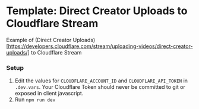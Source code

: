# Template: Direct Creator Uploads to Cloudflare Stream

Example of (Direct Creator Uploads)[https://developers.cloudflare.com/stream/uploading-videos/direct-creator-uploads/] to Cloudflare Stream

### Setup

1. Edit the values for `CLOUDFLARE_ACCOUNT_ID` and `CLOUDFLARE_API_TOKEN` in `.dev.vars`. Your Cloudflare Token should never be committed to git or exposed in client javascript.
2. Run `npm run dev`
